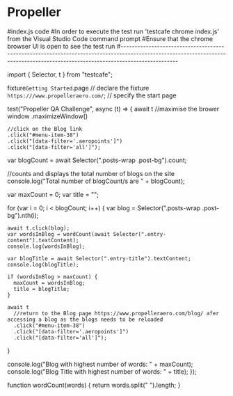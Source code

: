 # Propeller
#index.js code
#In order to execute the test run 'testcafe chrome index.js' from the Visual Studio Code command prompt
#Ensure that the chrome browser UI is open to see the test run
#--------------------------------------------------------------------------------------------------------------------------------------------------------------------------------

import { Selector, t } from "testcafe";

fixture`Getting Started`.page // declare the fixture
`https:///www.propelleraero.com/`; // specify the start page

test("Propeller QA Challenge", async (t) => {
  await t
    //maximise the brower window
    .maximizeWindow()

    //click on the Blog link
    .click("#menu-item-38")
    .click("[data-filter='.aeropoints']")
    .click("[data-filter='all']");

  var blogCount = await Selector(".posts-wrap .post-bg").count;

  //counts and displays the total number of blogs on the site
  console.log("Total number of blogCount/s are " + blogCount);

  var maxCount = 0;
  var title = "";

  for (var i = 0; i < blogCount; i++) {
    var blog = Selector(".posts-wrap .post-bg").nth(i);

    await t.click(blog);
    var wordsInBlog = wordCount(await Selector(".entry-content").textContent);
    console.log(wordsInBlog);

    var blogTitle = await Selector(".entry-title").textContent;
    console.log(blogTitle);

    if (wordsInBlog > maxCount) {
      maxCount = wordsInBlog;
      title = blogTitle;
    }

    await t
      //return to the Blog page https://www.propelleraero.com/blog/ afer accessing a blog as the blogs needs to be reloaded
      .click("#menu-item-38")
      .click("[data-filter='.aeropoints']")
      .click("[data-filter='all']");
  }

  console.log("Blog with highest number of words: " + maxCount);
  console.log("Blog Title with highest number of words: " + title);
});

function wordCount(words) {
  return words.split(" ").length;
}

